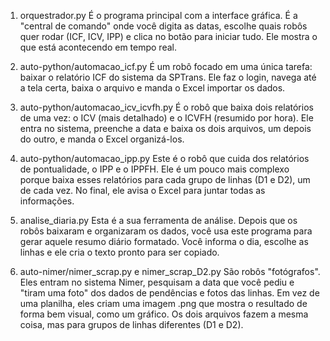 1. orquestrador.py
É o programa principal com a interface gráfica. É a "central de comando" onde você digita as datas, escolhe quais robôs quer rodar (ICF, ICV, IPP) e clica no botão para iniciar tudo. Ele mostra o que está acontecendo em tempo real.

2. auto-python/automacao_icf.py
É um robô focado em uma única tarefa: baixar o relatório ICF do sistema da SPTrans. Ele faz o login, navega até a tela certa, baixa o arquivo e manda o Excel importar os dados.

3. auto-python/automacao_icv_icvfh.py
É o robô que baixa dois relatórios de uma vez: o ICV (mais detalhado) e o ICVFH (resumido por hora). Ele entra no sistema, preenche a data e baixa os dois arquivos, um depois do outro, e manda o Excel organizá-los.

4. auto-python/automacao_ipp.py
Este é o robô que cuida dos relatórios de pontualidade, o IPP e o IPPFH. Ele é um pouco mais complexo porque baixa esses relatórios para cada grupo de linhas (D1 e D2), um de cada vez. No final, ele avisa o Excel para juntar todas as informações.

5. analise_diaria.py
Esta é a sua ferramenta de análise. Depois que os robôs baixaram e organizaram os dados, você usa este programa para gerar aquele resumo diário formatado. Você informa o dia, escolhe as linhas e ele cria o texto pronto para ser copiado.

6. auto-nimer/nimer_scrap.py e nimer_scrap_D2.py
São robôs "fotógrafos". Eles entram no sistema Nimer, pesquisam a data que você pediu e "tiram uma foto" dos dados de pendências e fotos das linhas. Em vez de uma planilha, eles criam uma imagem .png que mostra o resultado de forma bem visual, como um gráfico. Os dois arquivos fazem a mesma coisa, mas para grupos de linhas diferentes (D1 e D2).
